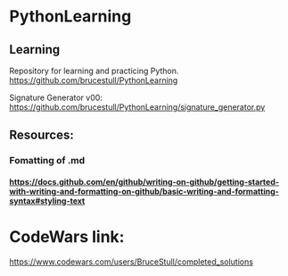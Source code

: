 # PythonLearning
## Learning

Repository for learning and practicing Python.
https://github.com/brucestull/PythonLearning

Signature Generator v00:
https://github.com/brucestull/PythonLearning/signature_generator.py

## Resources:
### Fomatting of .md
#### https://docs.github.com/en/github/writing-on-github/getting-started-with-writing-and-formatting-on-github/basic-writing-and-formatting-syntax#styling-text

# CodeWars link:
https://www.codewars.com/users/BruceStull/completed_solutions
